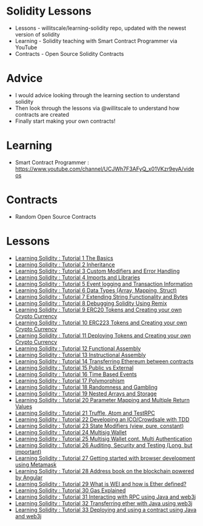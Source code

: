 # Solidity Lessons
- Lessons - willitscale/learning-solidity repo, updated with the newest version of solidity
- Learning - Solidity teaching with Smart Contract Programmer via YouTube
- Contracts - Open Source Solidity Contracts 

# Advice
- I would advice looking through the learning section to understand solidity
- Then look through the lessons via @willitscale to understand how contracts are created
- Finally start making your own contracts!

# Learning 
- Smart Contract Programmer : https://www.youtube.com/channel/UCJWh7F3AFyQ_x01VKzr9eyA/videos

# Contracts
- Random Open Source Contracts 

# Lessons
- [Learning Solidity : Tutorial 1 The Basics](https://www.youtube.com/watch?v=v_hU0jPtLto)
- [Learning Solidity : Tutorial 2 Inheritance](https://www.youtube.com/watch?v=6hkmLOtIq8A)
- [Learning Solidity : Tutorial 3 Custom Modifiers and Error Handling](https://www.youtube.com/watch?v=3ObTNzDM3wI)
- [Learning Solidity : Tutorial 4 Imports and Libraries](https://www.youtube.com/watch?v=0Lyf_3kA3Ms)
- [Learning Solidity : Tutorial 5 Event logging and Transaction Information](https://www.youtube.com/watch?v=Jlq997yOoRs)
- [Learning Solidity : Tutorial 6 Data Types (Array, Mapping, Struct)](https://www.youtube.com/watch?v=8UhO3IKApSg)
- [Learning Solidity : Tutorial 7 Extending String Functionality and Bytes](https://www.youtube.com/watch?v=6iiWwT0O2fY)
- [Learning Solidity : Tutorial 8 Debugging Solidity Using Remix](https://www.youtube.com/watch?v=7z52hP26MFs)
- [Learning Solidity : Tutorial 9 ERC20 Tokens and Creating your own Crypto Currency](https://www.youtube.com/watch?v=r7XojpIDuhA)
- [Learning Solidity : Tutorial 10 ERC223 Tokens and Creating your own Crypto Currency](https://www.youtube.com/watch?v=IWC9-yGoDGs)
- [Learning Solidity : Tutorial 11 Deploying Tokens and Creating your own Crypto Currency](https://www.youtube.com/watch?v=WfkPTyvOL_g)
- [Learning Solidity : Tutorial 12 Functional Assembly](https://www.youtube.com/watch?v=nkGN6GwkMzU)
- [Learning Solidity : Tutorial 13 Instructional Assembly](https://www.youtube.com/watch?v=axZJ2NFMH5Q)
- [Learning Solidity : Tutorial 14 Transferring Ethereum between contracts](https://www.youtube.com/watch?v=ELWSKMcJfI8)
- [Learning Solidity : Tutorial 15 Public vs External](https://www.youtube.com/watch?v=Ii4g38mPPlg)
- [Learning Solidity : Tutorial 16 Time Based Events](https://www.youtube.com/watch?v=HGw-yalqdgs)
- [Learning Solidity : Tutorial 17 Polymorphism](https://www.youtube.com/watch?v=l_E5F5qnbtk)
- [Learning Solidity : Tutorial 18 Randomness and Gambling](https://www.youtube.com/watch?v=3wY5PRliphE)
- [Learning Solidity : Tutorial 19 Nested Arrays and Storage](https://www.youtube.com/watch?v=zkNHRJEuYQg)
- [Learning Solidity : Tutorial 20 Parameter Mapping and Multiple Return Values](https://www.youtube.com/watch?v=v3aoiTh-UVQ)
- [Learning Solidity : Tutorial 21 Truffle, Atom and TestRPC](https://www.youtube.com/watch?v=YcTSilIfih0)
- [Learning Solidity : Tutorial 22 Developing an ICO/Crowdsale with TDD](https://www.youtube.com/watch?v=Cow_aL7NUGY)
- [Learning Solidity : Tutorial 23 State Modifiers (view, pure, constant)](https://www.youtube.com/watch?v=RKos31UueqY)
- [Learning Solidity : Tutorial 24 Multisig Wallet](https://www.youtube.com/watch?v=OwavQTuHoM8)
- [Learning Solidity : Tutorial 25 Multisig Wallet cont. Multi Authentication](https://www.youtube.com/watch?v=23YLeX7mpbU)
- [Learning Solidity : Tutorial 26 Auditing, Security and Testing (Long, but important)](https://www.youtube.com/watch?v=LGCMZ7S_ITE)
- [Learning Solidity : Tutorial 27 Getting started with browser development using Metamask](https://www.youtube.com/watch?v=eog2eYrPEu0)
- [Learning Solidity : Tutorial 28 Address book on the blockchain powered by Angular](https://www.youtube.com/watch?v=bvxKICus3bw)
- [Learning Solidity : Tutorial 29 What is WEI and how is Ether defined?](https://www.youtube.com/watch?v=yOfYNUQVjxk)
- [Learning Solidity : Tutorial 30 Gas Explained](https://www.youtube.com/watch?v=sPrYkYk_Beo)
- [Learning Solidity : Tutorial 31 Interacting with RPC using Java and web3j](https://www.youtube.com/watch?v=fzUGvU2dXxU)
- [Learning Solidity : Tutorial 32 Transferring ether with Java using web3j](https://www.youtube.com/watch?v=kJ905hVbQ_E)
- [Learning Solidity : Tutorial 33 Deploying and using a contract using Java and web3j](https://www.youtube.com/watch?v=ibAh04Csp0M)
